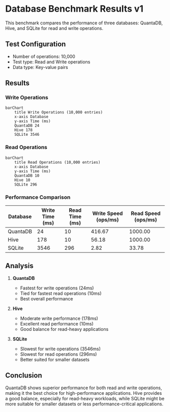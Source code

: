 # Database Benchmark Results v1

This benchmark compares the performance of three databases: QuantaDB, Hive, and SQLite for read and write operations.

## Test Configuration
- Number of operations: 10,000
- Test type: Read and Write operations
- Data type: Key-value pairs

## Results

### Write Operations
```mermaid
barChart
    title Write Operations (10,000 entries)
    x-axis Database
    y-axis Time (ms)
    QuantaDB 24
    Hive 178
    SQLite 3546
```

### Read Operations
```mermaid
barChart
    title Read Operations (10,000 entries)
    x-axis Database
    y-axis Time (ms)
    QuantaDB 10
    Hive 10
    SQLite 296
```

### Performance Comparison

| Database | Write Time (ms) | Read Time (ms) | Write Speed (ops/ms) | Read Speed (ops/ms) |
|----------|----------------|----------------|---------------------|-------------------|
| QuantaDB | 24            | 10            | 416.67             | 1000.00          |
| Hive     | 178           | 10            | 56.18              | 1000.00          |
| SQLite   | 3546          | 296           | 2.82               | 33.78            |

## Analysis

1. **QuantaDB**
   - Fastest for write operations (24ms)
   - Tied for fastest read operations (10ms)
   - Best overall performance

2. **Hive**
   - Moderate write performance (178ms)
   - Excellent read performance (10ms)
   - Good balance for read-heavy applications

3. **SQLite**
   - Slowest for write operations (3546ms)
   - Slowest for read operations (296ms)
   - Better suited for smaller datasets

## Conclusion
QuantaDB shows superior performance for both read and write operations, making it the best choice for high-performance applications. Hive provides a good balance, especially for read-heavy workloads, while SQLite might be more suitable for smaller datasets or less performance-critical applications.
